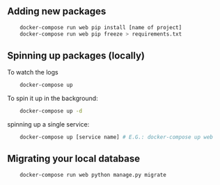 ## Adding new packages
```bash
    docker-compose run web pip install [name of project]
    docker-compose run web pip freeze > requirements.txt
```

## Spinning up packages (locally)
To watch the logs
```bash
    docker-compose up
```

To spin it up in the background:
```bash
    docker-compose up -d
```

spinning up a single service:
```bash
    docker-compose up [service name] # E.G.: docker-compose up web
```

## Migrating your local database
```bash
    docker-compose run web python manage.py migrate
```